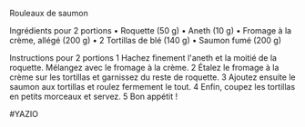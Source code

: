 Rouleaux de saumon

Ingrédients pour 2 portions
• Roquette (50 g)
• Aneth (10 g)
• Fromage à la crème, allégé (200 g)
• 2 Tortillas de blé (140 g)
• Saumon fumé (200 g)

Instructions pour 2 portions
1 Hachez finement l'aneth et la moitié de la roquette. Mélangez avec le fromage à la crème.
2 Étalez le fromage à la crème sur les tortillas et garnissez du reste de roquette.
3 Ajoutez ensuite le saumon aux tortillas et roulez fermement le tout.
4 Enfin, coupez les tortillas en petits morceaux et servez.
5 Bon appétit !

#YAZIO